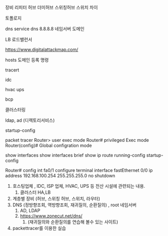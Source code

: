 장비
리피터
허브
더미허브
스위칭허브
스위치 차이

토폴로지

dns service
dns 8.8.8.8
네임서버
도메인

LB 로드밸런서

https://www.digitalattackmap.com/

hosts
도메인 등록 명령


tracert


idc

hvac
ups

bcp

클러스터링

ldap, ad (디렉토리서비스)




startup-config

packet tracer
Router> user exec mode
Router# privileged Exec mode
Router(config)# Global configration mode

show interfaces
show interfaces brief
show ip route
running-config startup-config

Router# config
int fa0/1
configure terminal
interface fastEthernet 0/0
ip address 192.168.100.254 255.255.255.0
no shutdown


1. 호스팅업체 , IDC, ISP 업체,  HVAC, UPS 등 전산 시설에 관련되는 내용.
   1. 클러스터 HA,LB
2. 계층별 장비 (허브, 스위칭 허브, 스위치, 라우터)
3. DNS (정방향조회, 역방향조회, 재귀질의, 순환질의) , root 네임서버
   1. AD, LDAP
   2. https://www.zonecut.net/dns/
      1. (재귀질의와 순환질의를 연습해 볼수 있는 사이트)
4. packettracer를 이용한 실습